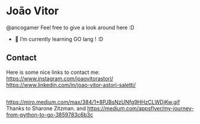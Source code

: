 
# João Vitor 
@ancogamer
Feel free to give a look around here :D 
- 🌱 I’m currently learning GO lang ! :D 

## Contact
Here is some nice links to contact me: 
https://www.instagram.com/joaovitorastori/
https://www.linkedin.com/in/joao-vitor-astori-saletti/

## 
https://miro.medium.com/max/384/1*8PJBsNzUNfg9HHzCLWDjKw.gif 
Thanks to  Sharone Zitzman. and https://medium.com/appsflyer/my-journey-from-python-to-go-3859783c6b3c



